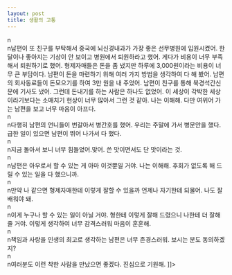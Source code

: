 ```yaml
---
layout: post
title: 생활의 고통
---
```


<p>n<br />n남편이 또 친구를 부탁해서 중국에 뇌신경내과가 가장 좋은 선무병원에 입원시켰어. 한달이나 좋아지는 기상이 안 보이고 병원에서 퇴원하라고 했어. 게다가 비용이 너무 부족해서 퇴원하기로 했어. 형제자매들은 돈을 좀 냈지만 하루에 3,000원이라는 비용이 너무 큰 부담이다. 남편이 돈을 마련하기 위해 여러 가지 방법을 생각하여 다 해 봤어. 남편의 회사동료들이 돈모으기를 하여 3만 원을 내 주었어. 남편이 친구를 통해 북경석간신문에 기사도 냈어. 그런데 돈내기를 하는 사람은 하나도 없었어. 이 세상이 각박한 세상이라기보다는 소매치기 현상이 너무 많아서 그런 것 같아. 나는 이해해. 다만 여위어 가는 남편을 보고 너무 마음이 아프다.    <br />n<br />n다행히 남편의 언니들이 번갈아서 병간호를 했어. 우리는 주말에 가서 병문안을 했다. 급한 일이 있으면 남편이 뛰어 나가서 다 했다. <br />n<br />n지금 돌아서 보니 너무 힘들었어.맞어. 쓴 맛이면서도 단 맛이라는 것. <br />n<br />n남편은 아우로서 할 수 있는 게 아마 이것뿐일 거야. 나는 이해해. 후회가 없도록 해 드릴 수 있는 일을 다 했으니까.<br />n<br />n만약 나 같으면 형제자매한테 이렇게 잘할 수 있을까 언제나 자기한테 되물어. 나도 잘 배워야 돼. <br />n<br />n이게 누구나 할 수 있는 일이 아닐 거야. 형한테 이렇게 잘해 드렸으니 나한테 더 잘해 줄 거야. 이렇게 생각하여 너무 감격스러워 마음이 훈훈해. <br />n<br />n책임과 사랑을 인생의 최고로 생각하는 남편은 너무 존경스러워. 보시는 분도 동의하겠지? <br />n<br />n여러분도 이런 착한 사람을 만났으면 좋겠다. 진심으로 기원해. ]]&gt;</p>

